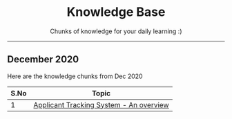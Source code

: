 <h1 align="center">Knowledge Base</h1>

<p align="center">Chunks of knowledge for your daily learning :)</p>

***

## December 2020

Here are the knowledge chunks from Dec 2020

| S.No   |      Topic      |
|--------|-----------------|
| 1      | [Applicant Tracking System - An overview](./Dec2020/1/) | 


